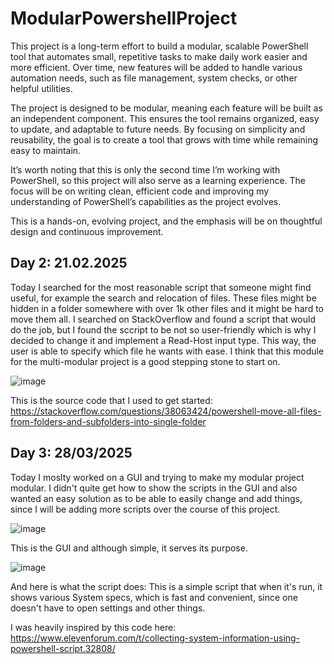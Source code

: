 # ModularPowershellProject

This project is a long-term effort to build a modular, scalable PowerShell tool that automates small, repetitive tasks to make daily work easier and more efficient. Over time, new features will be added to handle various automation needs, such as file management, system checks, or other helpful utilities.

The project is designed to be modular, meaning each feature will be built as an independent component. This ensures the tool remains organized, easy to update, and adaptable to future needs. By focusing on simplicity and reusability, the goal is to create a tool that grows with time while remaining easy to maintain.

It’s worth noting that this is only the second time I’m working with PowerShell, so this project will also serve as a learning experience. The focus will be on writing clean, efficient code and improving my understanding of PowerShell’s capabilities as the project evolves.

This is a hands-on, evolving project, and the emphasis will be on thoughtful design and continuous improvement.

## Day 2: 21.02.2025

Today I searched for the most reasonable script that someone might find useful, for example the search and relocation of files. These files might be hidden in a folder somewhere with over 1k other files and it might be hard to move them all. I searched on StackOverflow and found a script that would do the job, but I found the sccript to be not so user-friendly which is why I decided to change it and implement a Read-Host input type. This way, the user is able to specify which file he wants with ease. I think that this module for the multi-modular project is a good stepping stone to start on.

![image](https://github.com/user-attachments/assets/5d134876-fa13-4b38-8514-28d24f73b525)

This is the source code that I used to get started:
https://stackoverflow.com/questions/38063424/powershell-move-all-files-from-folders-and-subfolders-into-single-folder

## Day 3: 28/03/2025
Today I moslty worked on a GUI and trying to make my modular project modular. I didn't quite get how to show the scripts in the GUI and also wanted an easy solution as to be able to easily change and add things, since I will be adding more scripts over the course of this project.

![image](https://github.com/user-attachments/assets/f0422b2f-e4ae-40fd-b30d-8fea1b1e7a90)

This is the GUI and although simple, it serves its purpose.

![image](https://github.com/user-attachments/assets/057a152a-7ed8-4fb7-bc0a-bdadb50e6cf5)

And here is what the script does:
This is a simple script that when it's run, it shows various System specs, which is fast and convenient, since one doesn't have to open settings and other things.

I was heavily inspired by this code here:
https://www.elevenforum.com/t/collecting-system-information-using-powershell-script.32808/
